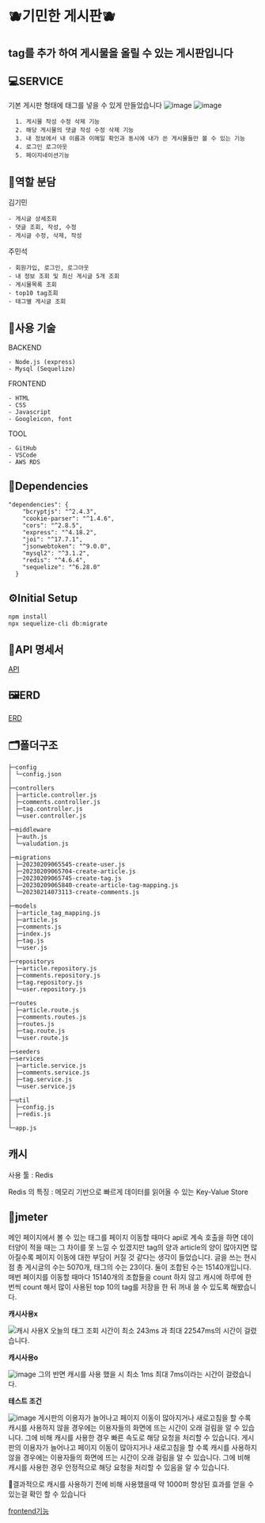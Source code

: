 # 🫐기민한 게시판🫐
tag를 추가 하여 게시물을 올릴 수 있는 게시판입니다
---
## 💻SERVICE
기본 게시판 형태에 태그를 넣을 수 있게 만들었습니다
![image](https://user-images.githubusercontent.com/111362623/220508372-4e4f1222-0835-4071-9006-e0ed374256a7.png)
![image](https://user-images.githubusercontent.com/111362623/220508417-758dc7f4-de95-4628-b766-6c070396dc3f.png)
```
  1. 게시물 작성 수정 삭제 기능
  2. 해당 게시물의 댓글 작성 수정 삭제 기능
  3. 내 정보에서 내 이름과 이메일 확인과 동시에 내가 쓴 게시물들만 볼 수 있는 기능
  4. 로그인 로그아웃
  5. 페이지네이션기능
```
## 👤역할 분담
김기민
```
- 게시글 상세조회
- 댓글 조회, 작성, 수정
- 게시글 수정, 삭제, 작성
```
주민석
```
- 회원가입, 로그인, 로그아웃
- 내 정보 조회 및 최신 게시글 5개 조회
- 게시물목록 조회
- top10 tag조회
- 태그별 게시글 조회
```
## 🔧사용 기술
BACKEND
```
- Node.js (express)
- Mysql (Sequelize)
```
FRONTEND
```
- HTML
- CSS
- Javascript
- Googleicon, font
```
TOOL
```
- GitHub
- VSCode
- AWS RDS
```
## 🎨Dependencies
```
"dependencies": {
    "bcryptjs": "^2.4.3",
    "cookie-parser": "^1.4.6",
    "cors": "^2.8.5",
    "express": "^4.18.2",
    "joi": "^17.7.1",
    "jsonwebtoken": "^9.0.0",
    "mysql2": "^3.1.2",
    "redis": "^4.6.4",
    "sequelize": "^6.28.0"
  }
```

## ⚙️Initial Setup

```
npm install
npx sequelize-cli db:migrate
```

## 📜API 명세서
[API](https://www.notion.so/API-81407027de3049de951c36b8036a6668)
## 🖼️ERD
[ERD](https://www.notion.so/ERD-91bcdb024414472d9c9c76b4d14372d1)
## 🗂️폴더구조
  ```
├─config
│ └─config.json
│
├─controllers
│ ├─article.controller.js
│ ├─comments.controller.js
│ ├─tag.controller.js
│ └─user.controller.js
│
├─middleware
│ ├─auth.js
│ └─valudation.js
│
├─migrations
│ ├─20230209065545-create-user.js
│ ├─20230209065704-create-article.js
│ ├─20230209065745-create-tag.js
│ ├─20230209065840-create-article-tag-mapping.js
│ └─20230214073113-create-comments.js
│
├─models
│ ├─article_tag_mapping.js
│ ├─article.js
│ ├─comments.js
│ ├─index.js
│ ├─tag.js
│ └─user.js
│
├─repositorys
│ ├─article.repository.js
│ ├─comments.repository.js
│ ├─tag.repository.js
│ └─user.repository.js
│
├─routes
│ ├─article.route.js
│ ├─comments.routes.js
│ ├─routes.js
│ ├─tag.route.js
│ └─user.route.js
│
├─seeders
├─services
│ ├─article.service.js
│ ├─comments.service.js
│ ├─tag.service.js
│ └─user.service.js
│
├─util
│ ├─config.js
│ ├─redis.js
│
└─app.js
```
## 캐시
사용 툴 : Redis

Redis 의 특징 : 메모리 기반으로 빠르게 데이터를 읽어올 수 있는 Key-Value Store
## 🔎jmeter
메인 페이지에서 볼 수 있는 태그를 페이지 이동할 때마다 api로 계속 호출을 하면 데이터양이 적을 때는 그 차이를 못 느낄 수 있겠지만 tag의 양과 article의 양이 많아지면 많아질수록 페이지 이동에 대한 부담이 커질 것 같다는 생각이 들었습니다. 글을 쓰는 현시점 총 게시글의 수는 5070개, 태그의 수는 23이다. 둘이 조합된 수는 15140개입니다. 매번 페이지를 이동할 때마다 15140개의 조합들을 count 하지 않고 캐시에 하루에 한 번씩 count 해서 많이 사용된 top 10의 tag를 저장을 한 뒤 꺼내 쓸 수 있도록 해봤습니다.

**캐시사용x**

![캐시 사용X 오늘의 태그 조회](https://user-images.githubusercontent.com/118159400/220608773-25c823f7-00b9-4ac4-b4b1-45becc97066d.png)
시간이 최소 243ms 과 최대 22547ms의 시간이 걸렸습니다. 

**캐시사용o**

![image](https://user-images.githubusercontent.com/111362623/220600496-0ba81ea9-171f-4714-8bcb-203a8d7711f0.png)
그의 반면 캐시를 사용 했을 시 최소 1ms 최대 7ms이라는 시간이 걸렸습니다. 

**테스트 조건**

![image](https://user-images.githubusercontent.com/111362623/220600285-1d1e36fe-18cf-4eb2-a145-039e3292117a.png)
게시판의 이용자가 늘어나고 페이지 이동이 많아지거나 새로고침을 할 수록 캐시를 사용하지 않을 경우에는 이용자들의 화면에 뜨는 시간이 오래 걸림을 알 수 있습니다. 그에 비해 캐시를 사용한 경우 빠른 속도로 해당 요청을 처리할 수 있습니다.
게시판의 이용자가 늘어나고 페이지 이동이 많아지거나 새로고침을 할 수록 캐시를 사용하지 않을 경우에는 이용자들의 화면에 뜨는 시간이 오래 걸림을 알 수 있습니다. 그에 비해 캐시를 사용한 경우 안정적으로 해당 요청을 처리할 수 있음을 알 수 있습니다.

🌟결과적으로 캐시를 사용하기 전에 비해 사용했을때 약 1000퍼 향상된 효과를 얻을 수 있는걸 확인 할 수 있습니다
  
[frontend기능](https://github.com/MinseokJoo/board-fe)
